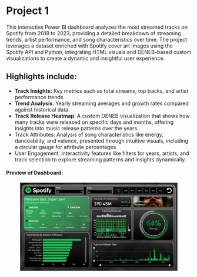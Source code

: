 # Project 1

This interactive Power BI dashboard analyzes the most streamed tracks on Spotify from 2018 to 2023, providing a detailed breakdown of streaming trends, artist performance, and song characteristics over time. The project leverages a dataset enriched with Spotify cover art images using the Spotify API and Python, integrating HTML visuals and DENEB-based custom visualizations to create a dynamic and insightful user experience.

## Highlights include:

- **Track Insights:** Key metrics such as total streams, top tracks, and artist performance trends.
- **Trend Analysis**: Yearly streaming averages and growth rates compared against historical data.
- **Track Release Heatmap**: A custom DENEB visualization that shows how many tracks were released on specific days and months, offering insights into music release patterns over the years.
- Track Attributes: Analysis of song characteristics like energy, danceability, and valence, presented through intuitive visuals, including a circular gauge for attribute percentages.
- User Engagement: Interactivity features like filters for years, artists, and track selection to explore streaming patterns and insights dynamically.

#### Preview of Dashboard:
<p align="center">
    <img src="Spotify_Dashboard_Thumbnail.jpg" alt="Spotify Dashboard Preview" width="85%">
</p>



